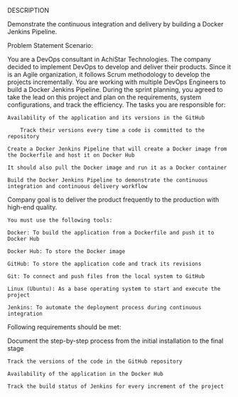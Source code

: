 DESCRIPTION

Demonstrate the continuous integration and delivery by building a Docker Jenkins Pipeline.

Problem Statement Scenario:

You are a DevOps consultant in AchiStar Technologies. The company decided to implement DevOps to develop and deliver their products. Since it is an Agile organization, it follows Scrum methodology to develop the projects incrementally. You are working with multiple DevOps Engineers to build a Docker Jenkins Pipeline. During the sprint planning, you agreed to take the lead on this project and plan on the requirements, system configurations, and track the efficiency. The tasks you are responsible for:

	Availability of the application and its versions in the GitHub

		Track their versions every time a code is committed to the repository

	Create a Docker Jenkins Pipeline that will create a Docker image from the Dockerfile and host it on Docker Hub

	It should also pull the Docker image and run it as a Docker container

	Build the Docker Jenkins Pipeline to demonstrate the continuous integration and continuous delivery workflow

Company goal is to deliver the product frequently to the production with high-end quality.

	You must use the following tools:

	Docker: To build the application from a Dockerfile and push it to Docker Hub

	Docker Hub: To store the Docker image

	GitHub: To store the application code and track its revisions

	Git: To connect and push files from the local system to GitHub

	Linux (Ubuntu): As a base operating system to start and execute the project

	Jenkins: To automate the deployment process during continuous integration

Following requirements should be met:

Document the step-by-step process from the initial installation to the final stage

	Track the versions of the code in the GitHub repository

	Availability of the application in the Docker Hub

	Track the build status of Jenkins for every increment of the project
